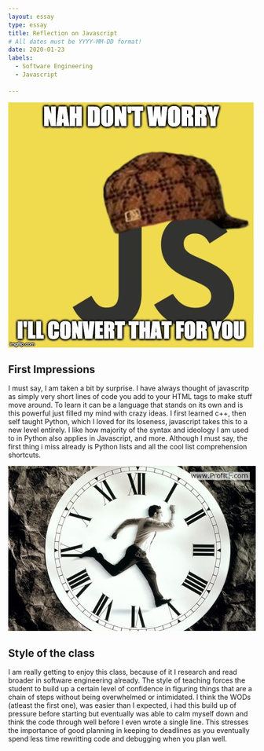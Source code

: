 ```yaml
---
layout: essay
type: essay
title: Reflection on Javascript
# All dates must be YYYY-MM-DD format!
date: 2020-01-23
labels:
  - Software Engineering
  - Javascript
  
---
```


<img class="ui medium left square floated image" src="../images/javascript.jpeg">

## First Impressions
I must say, I am taken a bit by surprise. I have always thought of javascritp as simply very short lines of code you add to your HTML tags to make stuff move around. To learn it can be a language that stands on its own and is this powerful just filled my mind with crazy ideas. I first learned c++, then self taught Python, which I loved for its loseness, javascript takes this to a new level entirely. I like how majority of the syntax and ideology I am used to in Python also applies in Javascript, and more. Although I must say, the first thing i miss already is Python lists and all the cool list comprehension shortcuts.  <br>

<img class="ui medium left square floated image" src="../images/time.jpg">

## Style of the class
I am really getting to enjoy this class, because of it I research and read broader in software engineering already. The style of teaching forces the student to build up a certain level of confidence in figuring things that are a chain of steps without being overwhelmed or intimidated. I think the WODs (atleast the first one), was easier than I expected, i had this build up of pressure before starting  but eventually was able to calm myself down and think the code through well before I even wrote a single line. This stresses the importance of good planning in keeping to deadlines as you eventually spend less time rewritting code and debugging when you plan well. 

